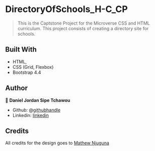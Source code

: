 # DirectoryOfSchools_H-C_CP
> This is the Captstone Project for the Microverse CSS and HTML curriculum. This project consists of creating a directory site for schools.

## Built With

- HTML,
- CSS (Grid, Flexbox)
- Bootstrap 4.4


## Author

👤 **Daniel Jordan Sipe Tchawou**

- Github: [@githubhandle](https://github.com/sipe-daniel)
- Linkedin: [linkedin](https://linkedin.com/in/daniel-jordan-sipe-tchawou)

## Credits
All credits for the design goes to [Mathew Njuguna](https://www.behance.net/mathewnjuguna)